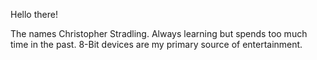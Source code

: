 Hello there!

The names Christopher Stradling. Always learning but spends too much time in the past.
8-Bit devices are my primary source of entertainment.

<!---
C-Strad/C-Strad is a ✨ special ✨ repository because its `README.md` (this file) appears on your GitHub profile.
You can click the Preview link to take a look at your changes.
--->
